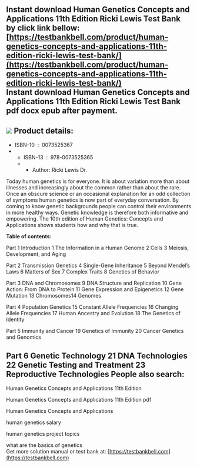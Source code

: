 Instant download **Human Genetics Concepts and Applications 11th Edition Ricki Lewis Test Bank** by click link bellow:  
[https://testbankbell.com/product/human-genetics-concepts-and-applications-11th-edition-ricki-lewis-test-bank/](https://testbankbell.com/product/human-genetics-concepts-and-applications-11th-edition-ricki-lewis-test-bank/)  
**Instant download Human Genetics Concepts and Applications 11th Edition Ricki Lewis Test Bank pdf docx epub after payment.**
-----------------------------------------------------------------------------------------------------------------------------


![](https://testbankbell.com/wp-content/uploads/2023/05/human-genetics-concepts-applications-11th-edition-ricki-lewis-test-bank.jpg)
**Product details:**
--------------------


* ISBN-10 ‏ : ‎ 0073525367
* * ISBN-13 ‏ : ‎ 978-0073525365
  * * Author: Ricki Lewis Dr.
   
Today human genetics is for everyone. It is about variation more than about illnesses and increasingly about the common rather than about the rare. Once an obscure science or an occasional explanation for an odd collection of symptoms human genetics is now part of everyday conversation. By coming to know genetic backgrounds people can control their environments in more healthy ways. Genetic knowledge is therefore both informative and empowering. The 10th edition of Human Genetics: Concepts and Applications shows students how and why that is true.



**Table of contents:**

Part 1 Introduction
1 The Information in a Human Genome
2 Cells
3 Meiosis, Development, and Aging


Part 2 Transmission Genetics
4 Single-Gene Inheritance
5 Beyond Mendel’s Laws
6 Matters of Sex
7 Complex Traits
8 Genetics of Behavior


Part 3 DNA and Chromosomes
9 DNA Structure and Replication
10 Gene Action: From DNA to Protein
11 Gene Expression and Epigenetics
12 Gene Mutation
13 Chromosomes14 Genomes


Part 4 Population Genetics
15 Constant Allele Frequencies
16 Changing Allele Frequencies
17 Human Ancestry and Evolution
18 The Genetics of Identity


Part 5 Immunity and Cancer
19 Genetics of Immunity
20 Cancer Genetics and Genomics


Part 6 Genetic Technology
21 DNA Technologies
22 Genetic Testing and Treatment
23 Reproductive Technologies
**People also search:**
-----------------------


Human Genetics Concepts and Applications 11th Edition

Human Genetics Concepts and Applications 11th Edition pdf

Human Genetics Concepts and Applications

human genetics salary

human genetics project topics

what are the basics of genetics  
 Get more solution manual or test bank at: [https://testbankbell.com](https://testbankbell.com)
